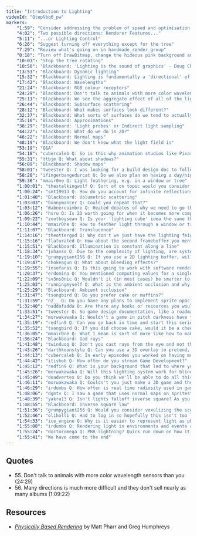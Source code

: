 ```yaml
---
title: "Introduction to Lighting"
videoId: "QtepVbq6_pw"
markers:
    "1:59": "Consider addressing the problem of speed and optimisation in order to ease debugging"
    "4:02": "Two possible directions: Renderer Features..."
    "5:11": "...or Lighting Control"
    "6:26": "Suggest turning off everything except for the tree"
    "7:29": "Review what's going on in handmade_render_group"
    "8:18": "Turn off DrawBitmap, change the hideous pink background and switch to compile in debug mode"
    "10:03": "Stop the tree rotating"
    "10:50": "Blackboard: 'Lighting is the sound of graphics' - Doug Church"
    "13:53": "Blackboard: Dynamic lighting"
    "15:32": "Blackboard: Lighting is fundamentally a 'directional' effect"
    "17:42": "Blackboard: Wavelengths"
    "21:24": "Blackboard: RGB colour receptors"
    "24:29": "Blackboard: Don't talk to animals with more color wavelength sensors than you (!quote 55)"
    "25:11": "Blackboard: We see the aggregate effect of all of the light sources scattering light towards our eye"
    "26:44": "Blackboard: Subsurface scattering"
    "28:12": "Blackboard: What makes surfaces look different?"
    "32:37": "Blackboard: What sorts of surfaces do we tend to actually want?"
    "35:10": "Blackboard: Approximations"
    "38:29": "Blackboard: 'Light probes' or Indirect light sampling"
    "44:22": "Blackboard: What do we do in 2D?"
    "46:22": "Blackboard: Normal maps"
    "48:19": "Blackboard: We don't know what the light field is"
    "53:19": "Q&A"
    "54:18": "cubercaleb Q: So is this why animation studios like Pixar have super computers for the rendering?"
    "55:31": "ttbjm Q: What about shadows?"
    "56:09": "Blackboard: Shadow maps"
    "58:01": "tweester Q: I was looking for a build design doc to follow if you have one?"
    "58:28": "ifingerbangedurcat Q: Do we also plan on having a day/night cycle and dynamic shadows, where they stretch and fade depending on the position of the sun?"
    "59:36": "mmair0ne Q: Light feathering, e.g. in a window or tree"
    "1:00:01": "thestalkingwolf Q: Sort of on topic would you consider doing a true 3D lighting and or ray tracing discussion/lessons at some time?"
    "1:00:24": "smt19913 Q: How do you account for infinite reflections if there is a mirror that reflects light into a mirror that reflects light back at the first mirror?"
    "1:01:48": "Blackboard: Volumetric scattering"
    "1:03:03": "bunnymancer Q: Could you repeat that?"
    "1:03:12": "@abnercoimbre Q: Heated debates of why we need to go through the trouble you're going through. #JustUseUnity :kappa: Many newcomers"
    "1:06:26": "hsru Q: Is 2D worth going for when it becomes more complex than 3D?"
    "1:09:22": "zootboysean Q: Is your 'lighting cube' idea the same thing as cubemaps? (!quote 56)"
    "1:10:44": "mmair0ne Q: How to feather light through a window or tree"
    "1:11:07": "Blackboard: Translucence"
    "1:14:16": "theottergod Q: Why don't we just have the lighting feigned on the sprites?"
    "1:15:16": "flaturated Q: How about the second framebuffer you mentioned with light sources having precomputed distance falloff, plus graphics objects having another channel similar to alpha that indicates reflectivity? That would be fast and maybe good enough for a 2D game"
    "1:15:51": "Blackboard: Illumination is constant along a line"
    "1:18:34": "johanso Q: Due to the complexity of lighting, are system resources a major factor/consideration in shading engines?"
    "1:19:10": "grumpygiant256 Q: If you use a 2D lighting buffer, will you need to generate a G-buffer or Z-buffer as well first?"
    "1:19:47": "chokeagun Q: What about bleeding effects?"
    "1:19:55": "insofaras Q: Is this going to work with software rendering or will it be too computationally expensive?"
    "1:20:37": "erdomina Q: You mentioned computing values for a single source receiving light from multiple sources. How would we in essence do this computation? I'm assuming it's based off of neighbouring pixel values. I'm having a hard time formulating an approach"
    "1:22:09": "sv3ns0nic Q: Wouldn't it (in most cases) be smarter to use an existing graphic / render engine and just focus on coding the game itself / gameplay?"
    "1:25:03": "runningmyself Q: What is the ambient occlusion and why my video card get late to run games with ambient occlusion? Like really lose FPS"
    "1:25:29": "Blackboard: Ambient occlusion"
    "1:31:47": "tsongbird Q: Do you prefer cake or muffins?"
    "1:31:59": "n2__ Q: Do you have any plans to implement sprite opacity and, if so, could it be taken into consideration with the light map calculation, i.e. less opaque objects block less light?"
    "1:32:40": "naddafadda Q: Are there any books or resources you would recommend on lighting or game engine creation in general?"
    "1:33:51": "tweester Q: So game design documentation, like a roadmap for the game?"
    "1:34:27": "morwakawaka Q: Wouldn't a game in pitch darkness have the easiest lighting system to code?"
    "1:35:19": "redfin9 Q: Can you go back in time and start this series 15 years ago?"
    "1:35:52": "tsongbird Q: If you did choose cake, would it be a cheese or mud cake?"
    "1:36:05": "mmair0ne Q: What I mean is sort of more like how to make beams of light pass through a rendered object"
    "1:36:24": "Blackboard: God rays"
    "1:41:48": "twinduoq Q: Don't you cast rays from the eye and not the sun to reduce calculations, and then see if the rays cast from the eye hit the sun?"
    "1:43:26": "darthkoonstyle Q: Can you use a 3D overlay to pretend, say, a slice of a 3D environment. For example, the platform you are on being z, and then x is across, y up and down. So you can have a light source at x 33, y 50, z 1. So all objects less than x 33 would be shadowed to the right, objects greater than would be shadowed to the left, greater than y 50 would be brighter to the front and less would be shadowed to the back... I don't know if this is making sense, but would it be possible?"
    "1:44:13": "cubercaleb Q: In early episodes you worked on having multiple z levels. Wouldn't this mean you would need to render walls in 3D, thus introducing some 3D into the rendering and lighting calculations?"
    "1:44:42": "itisbob Q: How often do you stream Game Development?"
    "1:45:12": "redfin9 Q: What is your background that led to where you are? Is education important or interest more important?"
    "1:45:26": "morwakawaka Q: Will this lighting system work for blind people?"
    "1:45:49": "deadvertex Q: Do you think we'll be able to do all this in real time or will we have to pre-bake some of the lighting information when generating the map?"
    "1:46:11": "morwakawaka Q: Couldn't you just make a 3D game and then flatten it with a rolling pin?"
    "1:46:29": "irdumbs Q: How often is real time radiosity used in games? Is it easy, and do you guys use it? Why or why not? Any hints?"
    "1:48:06": "dgmtv Q: I saw a game that uses normal maps on sprites"
    "1:48:39": "yakra13 Q: Isn't lights falloff inverse square? As you move farther from the source each ray is further from its neighbors"
    "1:48:55": "Blackboard: Inverse square law"
    "1:51:36": "grumpygiant256 Q: Would you consider voxelizing the scene like Little Big Planet 2 does?"
    "1:52:46": "oliholli Q: Had to log in so hopefully this isn't too late. Wouldn't there be falloff with a point source when integrating across the surface, since the rays spread out away from the source?"
    "1:54:33": "ice_engine Q: Why is it easier to represent light as photons and not particles in 3D programs?"
    "1:55:08": "irdumbs Q: Rendering light in environments and events approaching the speed of light. How to do it?"
    "1:55:24": "doctoromega Q: PBR lightning? Quick run down on how it works?"
    "1:55:41": "We have come to the end"
---
```


## Quotes

* 55\. Don't talk to animals with more color wavelength sensors than you (24:29)
* 56\. Many directions is much more difficult and they don't sell nearly as many albums (1:09:22)

## Resources

* [*Physically Based Rendering*](http://pbrt.org/) by Matt Pharr and Greg Humphreys
